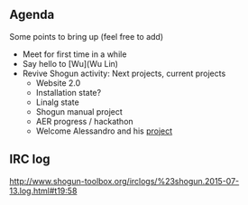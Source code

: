 ## Agenda
Some points to bring up (feel free to add)

 * Meet for first time in a while
 * Say hello to [Wu](Wu Lin)
 * Revive Shogun activity: Next projects, current projects
   * Website 2.0
   * Installation state?
   * Linalg state
   * Shogun manual project
   * AER progress / hackathon
   * Welcome Alessandro and his [project](GSoC_2015_project_fundamental)

## IRC log
http://www.shogun-toolbox.org/irclogs/%23shogun.2015-07-13.log.html#t19:58